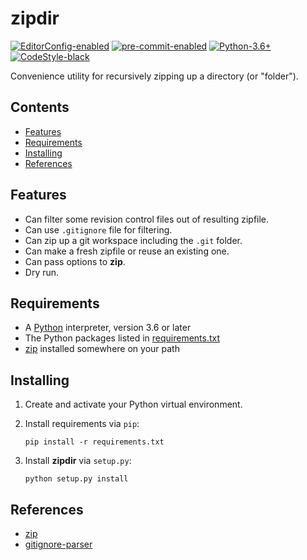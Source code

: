 # zipdir

[![EditorConfig-enabled](https://img.shields.io/badge/EditorConfig-enabled-brightgreen?logo=EditorConfig&logoColor=white)](https://editorconfig.org/)
[![pre-commit-enabled](https://img.shields.io/badge/pre--commit-enabled-brightgreen?logo=pre-commit&logoColor=white)](https://github.com/pre-commit/pre-commit)
[![Python-3.6+](https://img.shields.io/badge/Python-3.6+-informational?logo=Python&logoColor=white)](https://www.python.org)
[![CodeStyle-black](https://img.shields.io/badge/CodeStyle-black-informational)](https://github.com/psf/black)


Convenience utility for recursively zipping up a directory (or "folder").


[begintoc]: #

## Contents

- [Features](#features)
- [Requirements](#requirements)
- [Installing](#installing)
- [References](#references)

[endtoc]: # (Generated by markdown-toc pre-commit hook)


## Features

- Can filter some revision control files out of resulting zipfile.
- Can use `.gitignore` file for filtering.
- Can zip up a git workspace including the `.git` folder.
- Can make a fresh zipfile or reuse an existing one.
- Can pass options to **zip**.
- Dry run.


## Requirements

- A [Python](https://www.python.org/) interpreter, version 3.6 or later
- The Python packages listed in [requirements.txt][]
- [zip][] installed somewhere on your path


## Installing

1. Create and activate your Python virtual environment.
2.  Install requirements via `pip`:

        pip install -r requirements.txt

3.  Install **zipdir** via `setup.py`:

        python setup.py install


## References

- [zip][]
- [gitignore-parser][]


 [gitignore-parser]: https://github.com/mherrmann/gitignore_parser
 [python]: https://www.python.org/
 [requirements.txt]: requirements.txt
 [zip]: https://infozip.sourceforge.io/Zip.html
